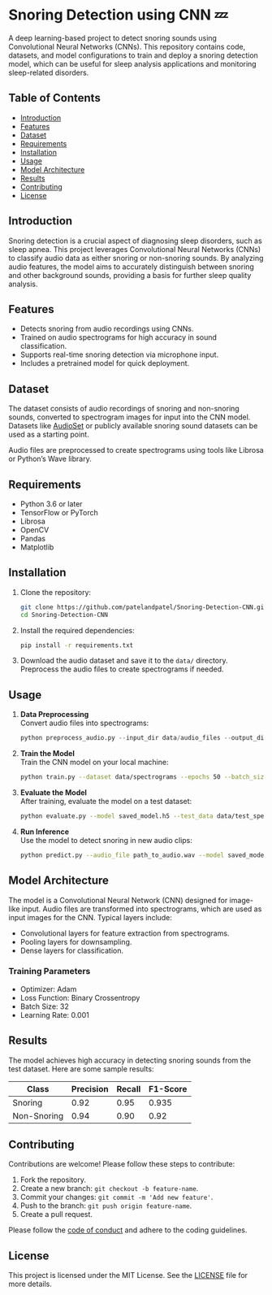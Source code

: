 # Snoring Detection using CNN 💤

A deep learning-based project to detect snoring sounds using Convolutional Neural Networks (CNNs). This repository contains code, datasets, and model configurations to train and deploy a snoring detection model, which can be useful for sleep analysis applications and monitoring sleep-related disorders.

## Table of Contents

- [Introduction](#introduction)
- [Features](#features)
- [Dataset](#dataset)
- [Requirements](#requirements)
- [Installation](#installation)
- [Usage](#usage)
- [Model Architecture](#model-architecture)
- [Results](#results)
- [Contributing](#contributing)
- [License](#license)

## Introduction

Snoring detection is a crucial aspect of diagnosing sleep disorders, such as sleep apnea. This project leverages Convolutional Neural Networks (CNNs) to classify audio data as either snoring or non-snoring sounds. By analyzing audio features, the model aims to accurately distinguish between snoring and other background sounds, providing a basis for further sleep quality analysis.

## Features

- Detects snoring from audio recordings using CNNs.
- Trained on audio spectrograms for high accuracy in sound classification.
- Supports real-time snoring detection via microphone input.
- Includes a pretrained model for quick deployment.

## Dataset

The dataset consists of audio recordings of snoring and non-snoring sounds, converted to spectrogram images for input into the CNN model. Datasets like [AudioSet](https://research.google.com/audioset/) or publicly available snoring sound datasets can be used as a starting point. 

Audio files are preprocessed to create spectrograms using tools like Librosa or Python’s Wave library.

## Requirements

- Python 3.6 or later
- TensorFlow or PyTorch
- Librosa
- OpenCV
- Pandas
- Matplotlib

## Installation

1. Clone the repository:
   ```bash
   git clone https://github.com/patelandpatel/Snoring-Detection-CNN.git
   cd Snoring-Detection-CNN
   ```

2. Install the required dependencies:
   ```bash
   pip install -r requirements.txt
   ```

3. Download the audio dataset and save it to the `data/` directory. Preprocess the audio files to create spectrograms if needed.

## Usage

1. **Data Preprocessing**  
   Convert audio files into spectrograms:
   ```python
   python preprocess_audio.py --input_dir data/audio_files --output_dir data/spectrograms
   ```

2. **Train the Model**  
   Train the CNN model on your local machine:
   ```bash
   python train.py --dataset data/spectrograms --epochs 50 --batch_size 32
   ```

3. **Evaluate the Model**  
   After training, evaluate the model on a test dataset:
   ```bash
   python evaluate.py --model saved_model.h5 --test_data data/test_spectrograms
   ```

4. **Run Inference**  
   Use the model to detect snoring in new audio clips:
   ```bash
   python predict.py --audio_file path_to_audio.wav --model saved_model.h5
   ```

## Model Architecture

The model is a Convolutional Neural Network (CNN) designed for image-like input. Audio files are transformed into spectrograms, which are used as input images for the CNN. Typical layers include:

- Convolutional layers for feature extraction from spectrograms.
- Pooling layers for downsampling.
- Dense layers for classification.

### Training Parameters

- Optimizer: Adam
- Loss Function: Binary Crossentropy
- Batch Size: 32
- Learning Rate: 0.001

## Results

The model achieves high accuracy in detecting snoring sounds from the test dataset. Here are some sample results:

| Class         | Precision | Recall | F1-Score |
|---------------|-----------|--------|----------|
| Snoring       | 0.92      | 0.95   | 0.935    |
| Non-Snoring   | 0.94      | 0.90   | 0.92     |

## Contributing

Contributions are welcome! Please follow these steps to contribute:

1. Fork the repository.
2. Create a new branch: `git checkout -b feature-name`.
3. Commit your changes: `git commit -m 'Add new feature'`.
4. Push to the branch: `git push origin feature-name`.
5. Create a pull request.

Please follow the [code of conduct](CODE_OF_CONDUCT.md) and adhere to the coding guidelines.

## License

This project is licensed under the MIT License. See the [LICENSE](LICENSE) file for more details.
